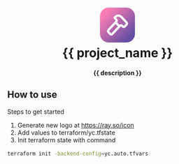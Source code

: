 <h1 align="center">
  <br>
  <a href="https://github.com/m1xxos/homelab">
    <img src="assets/icon.png" alt="Logo" width="80" height="80">
  </a>
  <br>
  {{ project_name }}
  <br>
</h1>

<h4 align="center">{{ description }}</h4>

## How to use
Steps to get started

1. Generate new logo at https://ray.so/icon
1. Add values to terraform/yc.tfstate
2. Init terraform state with command

```bash
terraform init -backend-config=yc.auto.tfvars
```

